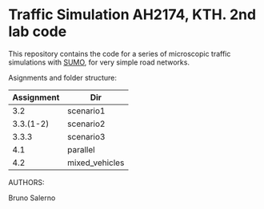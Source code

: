 # Traffic Simulation AH2174, KTH. 2nd lab code

This repository contains the code for a series of microscopic traffic simulations with [SUMO](https://github.com/eclipse/sumo), for very simple road networks.

Asignments and folder structure:

|Assignment |Dir   |
|---|---|
|3.2 |scenario1 |
|3.3.(1-2) | scenario2   |
|3.3.3 | scenario3  |
|4.1 | parallel   |
|4.2 | mixed_vehicles  |


AUTHORS:

Bruno Salerno
